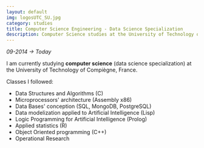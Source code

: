 ```yaml
---
layout: default
img: logosUTC_SU.jpg
category: studies
title: Computer Science Engineering - Data Science Specialization
description: Computer Science studies at the University of Technology of Compiègne, FR (Engineering School)
---
```


_09-2014 -> Today_

I am currently studying **computer science** (data science specialization) at the University of Technology of Compiègne, France.

Classes I followed:

* Data Structures and Algorithms (C)
* Microprocessors' architecture (Assembly x86)
* Data Bases' conception (SQL, MongoDB, PostgreSQL)
* Data modelization applied to Artificial Intelligence (Lisp)
* Logic Programming for Artificial Intelligence (Prolog)
* Applied statistics (R)
* Object Oriented programming (C++)
* Operational Research
